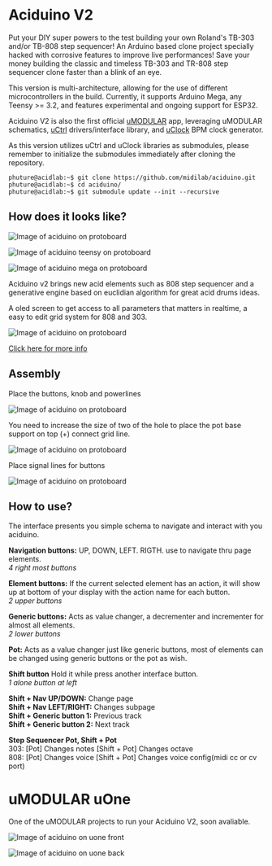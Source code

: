 # Aciduino V2

Put your DIY super powers to the test building your own Roland's TB-303 and/or TB-808 step sequencer! An Arduino based clone project specially hacked with corrosive features to improve live performances! Save your money building the classic and timeless TB-303 and TR-808 step sequencer clone faster than a blink of an eye.

This version is multi-architecture, allowing for the use of different microcontrollers in the build. Currently, it supports Arduino Mega, any Teensy >= 3.2, and features experimental and ongoing support for ESP32.

Aciduino V2 is also the first official [uMODULAR](https://github.com/midilab/uMODULAR) app, leveraging uMODULAR schematics, [uCtrl](https://github.com/midilab/uCtrl) drivers/interface library, and [uClock](https://github.com/midilab/uClock) BPM clock generator.

As this version utilizes uCtrl and uClock libraries as submodules, please remember to initialize the submodules immediately after cloning the repository.

```console
phuture@acidlab:~$ git clone https://github.com/midilab/aciduino.git
phuture@acidlab:~$ cd aciduino/
phuture@acidlab:~$ git submodule update --init --recursive
```

## How does it looks like?

![Image of aciduino on protoboard](https://raw.githubusercontent.com/midilab/aciduino/master/v2/hardware/imgs/aciduino_v2_teensy_bb.jpg)

![Image of aciduino teensy on protoboard](https://raw.githubusercontent.com/midilab/aciduino/master/v2/hardware/imgs/aciduino_lite_v2-teensy.png)

![Image of aciduino mega on protoboard](https://raw.githubusercontent.com/midilab/aciduino/master/v2/hardware/imgs/aciduino_v2-avr_mega_bb.png)

Aciduino v2 brings new acid elements such as 808 step sequencer and a generative engine based on euclidian algorithm for great acid drums ideas.

A oled screen to get access to all parameters that matters in realtime, a easy to edit grid system for 808 and 303.

![Image of aciduino on protoboard](https://raw.githubusercontent.com/midilab/aciduino/master/v2/hardware/imgs/aciduino-v2-808-grid.jpg)

[Click here for more info](https://github.com/midilab/aciduino/tree/master/v2/)

## Assembly

Place the buttons, knob and powerlines

![Image of aciduino on protoboard](https://raw.githubusercontent.com/midilab/aciduino/master/v2/hardware/imgs/step1.jpg)

You need to increase the size of two of the hole to place the pot base support on top (+) connect grid line.

![Image of aciduino on protoboard](https://raw.githubusercontent.com/midilab/aciduino/master/v2/hardware/imgs/step1_pot_placement.jpg)

Place signal lines for buttons

![Image of aciduino on protoboard](https://raw.githubusercontent.com/midilab/aciduino/master/v2/hardware/imgs/step2.jpg)

## How to use?

The interface presents you simple schema to navigate and interact with you aciduino.

**Navigation buttons:** UP, DOWN, LEFT. RIGTH. use to navigate thru page elements.  
*4 right most buttons*  

**Element buttons:** If the current selected element has an action, it will show up at bottom of your display with the action name for each button.  
*2 upper buttons*  

**Generic buttons:** Acts as value changer, a decrementer and incrementer for almost all elements.  
*2 lower buttons*  

**Pot:** Acts as a value changer just like generic buttons, most of elements can be changed using generic buttons or the pot as wish.  

**Shift button** Hold it while press another interface button.  
*1 alone button at left*  

**Shift + Nav UP/DOWN:** Change page  
**Shift + Nav LEFT/RIGHT:** Changes subpage  
**Shift + Generic button 1:** Previous track  
**Shift + Generic button 2:** Next track  

**Step Sequencer Pot, Shift + Pot**  
303: [Pot] Changes notes [Shift + Pot] Changes octave   
808: [Pot] Changes voice [Shift + Pot] Changes voice config(midi cc or cv port)  

# uMODULAR uOne

One of the uMODULAR projects to run your Aciduino V2, soon avaliable.

![Image of aciduino on uone front](https://raw.githubusercontent.com/midilab/aciduino/master/v2/hardware/imgs/uone_umodular.jpg)

![Image of aciduino on uone back](https://raw.githubusercontent.com/midilab/aciduino/master/v2/hardware/imgs/uone_back.jpeg)
